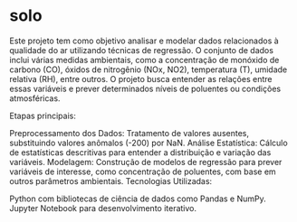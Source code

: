 # solo

Este projeto tem como objetivo analisar e modelar dados relacionados à qualidade do ar utilizando técnicas de regressão. O conjunto de dados inclui várias medidas ambientais, como a concentração de monóxido de carbono (CO), óxidos de nitrogênio (NOx, NO2), temperatura (T), umidade relativa (RH), entre outros. O projeto busca entender as relações entre essas variáveis e prever determinados níveis de poluentes ou condições atmosféricas.

Etapas principais:

Preprocessamento dos Dados: Tratamento de valores ausentes, substituindo valores anômalos (-200) por NaN.
Análise Estatística: Cálculo de estatísticas descritivas para entender a distribuição e variação das variáveis.
Modelagem: Construção de modelos de regressão para prever variáveis de interesse, como concentração de poluentes, com base em outros parâmetros ambientais.
Tecnologias Utilizadas:

Python com bibliotecas de ciência de dados como Pandas e NumPy.
Jupyter Notebook para desenvolvimento iterativo.
